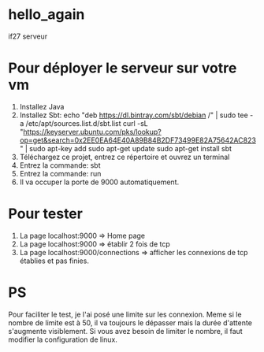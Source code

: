 # hello_again
 if27 serveur

# Pour déployer le serveur sur votre vm
1. Installez Java
2. Installez Sbt: 
 echo "deb https://dl.bintray.com/sbt/debian /" | sudo tee -a /etc/apt/sources.list.d/sbt.list
 curl -sL "https://keyserver.ubuntu.com/pks/lookup?op=get&search=0x2EE0EA64E40A89B84B2DF73499E82A75642AC823" | sudo apt-key add
 sudo apt-get update
 sudo apt-get install sbt
3. Téléchargez ce projet, entrez ce répertoire et ouvrez un terminal
4. Entrez la commande: sbt
5. Entrez la commande: run
6. Il va occuper la porte de 9000 automatiquement.

# Pour tester
1. La page localhost:9000 => Home page
2. La page localhost:9000 => établir 2 fois de tcp
3. La page localhost:9000/connections => afficher les connexions de tcp établies et pas finies. 

# PS
Pour faciliter le test, je l'ai posé une limite sur les connexion.
Meme si le nombre de limite est à 50, il va toujours le dépasser mais la durée d'attente s'augmente visiblement.
Si vous avez besoin de limiter le nombre, il faut modifier la configuration de linux.

